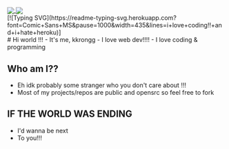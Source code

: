 <a href="https://github.com/kkronggiscool">
  <img align="center" src="https://github-readme-stats.vercel.app/api?username=kkronggiscool&theme=github_dark&hide=contribs&show_icons=true" />
</a>
<a href="https://github.com/kkronggiscool">
  <img align="center" src="https://github-readme-stats.vercel.app/api/top-langs/?username=kkronggiscool&theme=github_dark&layout=compact" />
</a>
<br>
[![Typing SVG](https://readme-typing-svg.herokuapp.com?font=Comic+Sans+MS&pause=1000&width=435&lines=i+love+coding!!+and+i+hate+heroku)]
<br>
# Hi world !!!
- It's me, kkrongg
- I love web dev!!!!
- I love coding & programming

## Who am I??
- Eh idk probably some stranger who you don't care about !!!
- Most of my projects/repos are public and opensrc so feel free to fork

## IF THE WORLD WAS ENDING
- I'd wanna be next
- To you!!!
